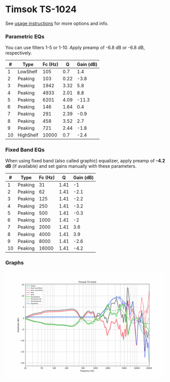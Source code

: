 # Timsok TS-1024
See [usage instructions](https://github.com/jaakkopasanen/AutoEq#usage) for more options and info.

### Parametric EQs
You can use filters 1-5 or 1-10. Apply preamp of -6.8 dB or -6.8 dB, respectively.

|   # | Type      |   Fc (Hz) |    Q |   Gain (dB) |
|-----|-----------|-----------|------|-------------|
|   1 | LowShelf  |       105 | 0.7  |         1.4 |
|   2 | Peaking   |       103 | 0.22 |        -3.8 |
|   3 | Peaking   |      1942 | 3.32 |         5.8 |
|   4 | Peaking   |      4933 | 2.01 |         8.8 |
|   5 | Peaking   |      6201 | 4.09 |       -11.3 |
|   6 | Peaking   |       146 | 1.64 |         0.4 |
|   7 | Peaking   |       291 | 2.39 |        -0.9 |
|   8 | Peaking   |       458 | 3.52 |         2.7 |
|   9 | Peaking   |       721 | 2.44 |        -1.8 |
|  10 | HighShelf |     10000 | 0.7  |        -2.4 |

### Fixed Band EQs
When using fixed band (also called graphic) equalizer, apply preamp of **-4.2 dB** (if available) and set gains manually with these parameters.

|   # | Type    |   Fc (Hz) |    Q |   Gain (dB) |
|-----|---------|-----------|------|-------------|
|   1 | Peaking |        31 | 1.41 |        -1   |
|   2 | Peaking |        62 | 1.41 |        -2.1 |
|   3 | Peaking |       125 | 1.41 |        -2.2 |
|   4 | Peaking |       250 | 1.41 |        -3.2 |
|   5 | Peaking |       500 | 1.41 |        -0.3 |
|   6 | Peaking |      1000 | 1.41 |        -2   |
|   7 | Peaking |      2000 | 1.41 |         3.6 |
|   8 | Peaking |      4000 | 1.41 |         3.9 |
|   9 | Peaking |      8000 | 1.41 |        -2.6 |
|  10 | Peaking |     16000 | 1.41 |        -4.2 |

### Graphs
![](./Timsok%20TS-1024.png)
